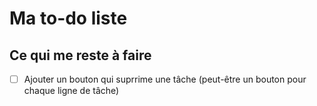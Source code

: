 # Ma to-do liste

## Ce qui me reste à faire
- [ ] Ajouter un bouton qui suprrime une tâche (peut-être un bouton pour chaque ligne de tâche)